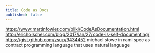 ```yaml
---
title: Code as Docs
published: false
---
```


https://www.martinfowler.com/bliki/CodeAsDocumentation.html
http://ericholscher.com/blog/2017/jan/27/code-is-self-documenting/
https://gist.github.com/zsup/9434452
michael stowe in raml spec as contract
programming language that uses natural language